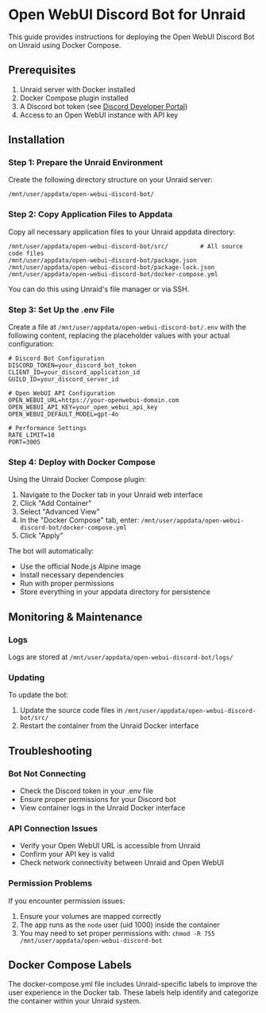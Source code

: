 # Open WebUI Discord Bot for Unraid

This guide provides instructions for deploying the Open WebUI Discord Bot on Unraid using Docker Compose.

## Prerequisites

1. Unraid server with Docker installed
2. Docker Compose plugin installed
3. A Discord bot token (see [Discord Developer Portal](https://discord.com/developers/applications))
4. Access to an Open WebUI instance with API key

## Installation

### Step 1: Prepare the Unraid Environment

Create the following directory structure on your Unraid server:

```
/mnt/user/appdata/open-webui-discord-bot/
```

### Step 2: Copy Application Files to Appdata

Copy all necessary application files to your Unraid appdata directory:

```
/mnt/user/appdata/open-webui-discord-bot/src/         # All source code files
/mnt/user/appdata/open-webui-discord-bot/package.json
/mnt/user/appdata/open-webui-discord-bot/package-lock.json
/mnt/user/appdata/open-webui-discord-bot/docker-compose.yml
```

You can do this using Unraid's file manager or via SSH.

### Step 3: Set Up the .env File

Create a file at `/mnt/user/appdata/open-webui-discord-bot/.env` with the following content, replacing the placeholder values with your actual configuration:

```
# Discord Bot Configuration
DISCORD_TOKEN=your_discord_bot_token
CLIENT_ID=your_discord_application_id
GUILD_ID=your_discord_server_id

# Open WebUI API Configuration
OPEN_WEBUI_URL=https://your-openwebui-domain.com
OPEN_WEBUI_API_KEY=your_open_webui_api_key
OPEN_WEBUI_DEFAULT_MODEL=gpt-4o

# Performance Settings
RATE_LIMIT=10
PORT=3005
```

### Step 4: Deploy with Docker Compose

Using the Unraid Docker Compose plugin:

1. Navigate to the Docker tab in your Unraid web interface
2. Click "Add Container" 
3. Select "Advanced View"
4. In the "Docker Compose" tab, enter: `/mnt/user/appdata/open-webui-discord-bot/docker-compose.yml`
5. Click "Apply"

The bot will automatically:
- Use the official Node.js Alpine image
- Install necessary dependencies
- Run with proper permissions
- Store everything in your appdata directory for persistence

## Monitoring & Maintenance

### Logs

Logs are stored at `/mnt/user/appdata/open-webui-discord-bot/logs/`

### Updating

To update the bot:

1. Update the source code files in `/mnt/user/appdata/open-webui-discord-bot/src/`
2. Restart the container from the Unraid Docker interface

## Troubleshooting

### Bot Not Connecting

- Check the Discord token in your .env file
- Ensure proper permissions for your Discord bot
- View container logs in the Unraid Docker interface

### API Connection Issues

- Verify your Open WebUI URL is accessible from Unraid
- Confirm your API key is valid 
- Check network connectivity between Unraid and Open WebUI

### Permission Problems

If you encounter permission issues:
1. Ensure your volumes are mapped correctly
2. The app runs as the `node` user (uid 1000) inside the container
3. You may need to set proper permissions with: `chmod -R 755 /mnt/user/appdata/open-webui-discord-bot`

## Docker Compose Labels

The docker-compose.yml file includes Unraid-specific labels to improve the user experience in the Docker tab. These labels help identify and categorize the container within your Unraid system. 